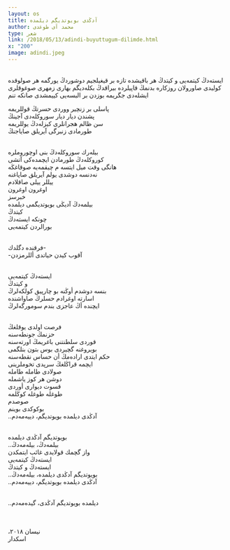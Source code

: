 ```yaml
---
layout: os
title: آدڭدی بویوتدیگم دیلمدە
author: محمد آی طوغدی
type: شعر
link: /2018/05/13/adindi-buyuttugum-dilimde.html
x: "200"
image: adindi.jpeg
---
```

<br/>
ایستەدڭ کیتمەیی  
و کیتدڭ  
هر باقیشدە تازە بر قیغیلجیم دوشوردڭ یورگمە  
هر صولوقدە كولیدی صاورولان روزكارە بدنمڭ  
قاپیلردە بیراقدڭ بكلەدیگم بهاری  
زمهری صوغوقلری ایشلەدی جگریمە  
بوزدن بر البسەیی كییمشدی صانكە تنم  
<br/>

پاسلی بر زنچیر ووردی حسرتڭ قوللریمە  
پشندن دیار دیار سوروكلەدی آجینڭ  
سن ظالم هجرانلری کیزلەدڭ یوللریمە  
طورمادی زنبرگی آیریلق صایاجنڭ  
<br/>

بیلەرك سوروكلەدڭ بنی اوچوروملرە  
كوروكلەدڭ طورمادن ایچمدەكی آتشی  
هانگی وقت میل ایتسه م چیقمەیە صوقاغڭە  
نەدنسە دوشدی یولم آیریلق صاپاغنە  
ییللر ییلی صاقلادم  
اوغرون اوغرون  
خبرسز  
بیلمەدڭ آدیڭی بویوتدیگمی دیلمدە  
كیتدڭ  
چونكە ایستەدڭ  
بورالردن كیتمەیی  
<br/>

فرقندە دگلدك-  
-آقوب كیدن حیاتدی أللرمزدن  
<br/>

ایستەدڭ كیتمەیی  
و كیتدڭ  
بنسە دوشدم أوڭنە بو چارپیق كولكەلرڭ   
اسارتە اوغرادم حسلرڭ صاواشندە  
ایچندە أڭ عاجزی بندم سومورگەلرڭ  
<br/>

فرصت اولدی یوقلغڭ  
حزنمڭ جونطەسنە  
قوردی سلطنتنی باغریمڭ اورتەسنە  
بویروغنە گچیردی بوس بتون بنلگمی  
حكم ایتدی ارادەمڭ أن حساس نقطەسنە  
ایچمە قراڭلغڭ سرپدی تخوملرینی  
صولادی طاملە طاملە  
دوشن هر كوز یاشملە  
قسوت دیواری أوردی    
طوغلە طوغلە كوڭلمە  
صوصدم  
بوكوكدی بوینم  
..آدڭدی دیلمدە بویوتدیگم، دییەمەدم  
<br/>

بویوتدیگم آدڭدی دیلمدە  
..بیلمەدڭ، بیلەمەدڭ  
واز گچمك قولایدی غائب ایتمكدن  
ایستەدڭ كیتمەیی  
ایستەدڭ و كیتدڭ  
..بویوتدیگم آدڭدی دیلمدە، بیلەمەدڭ  
..آدڭدی دیلمدە بویوتدیگم، دییەمەدم  
<br/>

..دیلمدە بویوتدیگم آدڭدی، گیدەمەدم  
<br/>
<br/>

،نیسان ٢٠١٨  
اسكدار  
